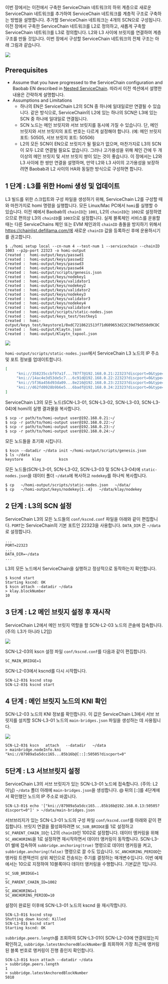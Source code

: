 이번 장에서는 이전에서 구축한 ServiceChain 네트워크의 하위 계층으로 새로운 ServiceChain 네트워크를 추가하여  ServiceChain 네트워크를 계층적 구조로 구축하는 방법을 설명합니다.  추가할 ServiceChain 네트워크는 4개의 SCN으로 구성됩니다.  이전 장에서 구축한 ServiceChain 네트워크를 L2로 정의하고, 새롭게 구축할 ServiceChain 네트워크를 L3로 정의합니다.  L2와 L3 사이에 브릿지를 연결하여 계층 구조를 만들 것입니다.  이번 장에서 구성할 ServiceChain 네트워크의 전체 구조는 아래 그림과 같습니다.

![](../images/sc-nestedsc-arch.png)


## Prerequisites <a id="prerequisites"></a>
 - Assume that you have progressed to the ServiceChain configuration and Baobab EN described in [Nested ServiceChain](nested-sc.md). 따라서 이전 섹션에서 설명한 내용은 간략하게 설명합니다.
 - Assumptions and Limitations
   - 하나의 EN은 ServiceChain L2의 SCN 중 하나에 일대일로만 연결될 수 있습니다.  같은 방식으로, ServiceChain의 L2에 있는 하나의 SCN은 L3에 있는 SCN 중 하나에 일대일로 연결됩니다.
   - SCN 노드는 메인 브릿지와 서브 브릿지를 동시에 가질 수 있습니다.  단, 메인 브릿지와 서브 브릿지의 포트 번호는 다르게 설정해야 합니다.  (예: 메인 브릿지 포트: 50505, 서브 브릿지 포트: 50506)
   - L2의 모든 SCN이 EN으로 브릿지가 될 필요가 없으며, 마찬가지로 L3의 SCN이 모두 L2로 연결될 필요도 없습니다.  그러나 고가용성을 위해 체인 간에 두 개 이상의 메인 브릿지 및 서브 브릿지 쌍이 있는 것이 좋습니다.  이 장에서는 L2와 L3 사이에 한 쌍만 연결을 설명하며, 만약 L2와 L3 사이의 고가용성을 보장하려면 Baobab과 L2 사이의 HA와 동일한 방식으로 구성하면 합니다.

## 1 단계 : L3를 위한 Homi 생성 및 업데이트<a id="step-1-create-and-update-homi"></a>
L3 빌드를 위한 스크립트와 구성 파일을 생성하기 위해, ServiceChain L2를 구성할 때와 마찬가지로 homi 명령을 실행합니다.  모든 Linux/Mac PC에서 `homi`를 실행할 수 있습니다.  이전 예에서 Baobab의 `chainID`는 `1001`, L2의 `chainID`는 `1002`로 설정하였으므로 편의상 L3의 `chainID`를 `1003`으로 설정합니다.  실제 블록체인 서비스를 운용할 때는 다른 ServiceChains 체인 또는 EVM 체인과의 `chainID` 충돌을 방지하기 위해서 https://chainlist.defillama.com/에 새로운 `chainID` 값을 등록하신 후에 운용하시기를 권고합니다.


```console
$ ./homi setup local --cn-num 4 --test-num 1 --servicechain --chainID 1003 --p2p-port 22323 -o homi-output
Created :  homi-output/keys/passwd1
Created :  homi-output/keys/passwd2
Created :  homi-output/keys/passwd3
Created :  homi-output/keys/passwd4
Created :  homi-output/scripts/genesis.json
Created :  homi-output/keys/nodekey1
Created :  homi-output/keys/validator1
Created :  homi-output/keys/nodekey2
Created :  homi-output/keys/validator2
Created :  homi-output/keys/nodekey3
Created :  homi-output/keys/validator3
Created :  homi-output/keys/nodekey4
Created :  homi-output/keys/validator4
Created :  homi-output/scripts/static-nodes.json
Created :  homi-output/keys_test/testkey1
Created :  homi-output/keys_test/keystore1/0xdC7218621513f71d609653d22C39d79d558d9CDC
Created :  homi-output/Klaytn.json
Created :  homi-output/Klaytn_txpool.json
```

![](../images/sc-nestedsc-ip.png)

`homi-output/scripts/static-nodes.json`에서 ServiceChain L3 노드의 IP 주소 및 포트 정보를 업데이트합니다.


```json
[
     "kni://358235ccbf97a1f...787f7@192.168.0.21:22323?discport=0&type=cn",
     "kni://14ac4e3d53de5c7...6c91d@192.168.0.22:22323?discport=0&type=cn",
     "kni://5f36a456d93da09...8e216@192.168.0.23:22323?discport=0&type=cn",
     "kni://d62fd0928b9b6e5...6badf@192.168.0.24:22323?discport=0&type=cn"
]
```

ServiceChain L3의 모든 노드(SCN-L3-01, SCN-L3-02, SCN-L3-03, SCN-L3-04)에 homi의 실행 결과물을 복사합니다.

```console
$ scp -r path/to/homi-output user@192.168.0.21:~/ 
$ scp -r path/to/homi-output user@192.168.0.22:~/ 
$ scp -r path/to/homi-output user@192.168.0.23:~/ 
$ scp -r path/to/homi-output user@192.168.0.24:~/ 
```

모든 노드들을 초기화 시킵니다.

```console
$ kscn --datadir ~/data init ~/homi-output/scripts/genesis.json
$ ls ~/data
keystore    klay        kscn
```

모든 노드들(SCN-L3-01, SCN-L3-02, SCN-L3-03 및 SCN-L3-04)에 `static-nodes.json`을 데이터 폴더 `~/data`에 복사하고 `nodekey`를 하나씩 복사합니다.

```console
$ cp   ~/homi-output/scripts/static-nodes.json   ~/data/
$ cp   ~/homi-output/keys/nodekey{1..4}   ~/data/klay/nodekey
```


## 2 단계 : L3의 SCN 설정<a id="step-2-scn-configuration"></a>


ServiceChain L3의 모든 노드들의 `conf/kscnd.conf` 파일을 아래와 같이 편집합니다. `PORT`는 ServiceChain의 기본 포트인 22323을 사용합니다.  `DATA_DIR` 은 `~/data`로 설정합니다.

```
...
PORT=22323
...
DATA_DIR=~/data
...
```

L3의 모든 노드에서 ServiceChain을 실행하고 정상적으로 동작하는지 확인합니다.


```console
$ kscnd start
Starting kscnd: OK
$ kscn attach --datadir ~/data
> klay.blockNumber
10
```

## 3 단계 : L2 메인 브릿지 설정 후 재시작<a id="step-3-restart-after-setting-L2-main-bridge"></a>

ServiceChain L2에서 메인 브릿지 역할을 할 SCN-L2-03 노드의 콘솔에 접속합니다. (주의: L3가 아니라 L2임)

![](../images/sc-nestedsc-id.png)

SCN-L2-03의 kscn 설정 파일 `conf/kscnd.conf`를 다음과 같이 편집합니다.

```console
SC_MAIN_BRIDGE=1
```

SCN-L2-03에서 kscnd를 다시 시작합니다.

```console
SCN-L2-03$ kscnd stop
SCN-L2-03$ kscnd start
```

## 4 단계 : 메인 브릿지 노드의 KNI 확인<a id="step-4-check-kni-of-main-bridge-node"></a>

SCN-L2-03 노드의 KNI 정보를 확인합니다.  이 값은 ServiceChain L3에서 서브 브릿지를 설치할 SCN-L3-01 노드의 `main-bridges.json` 파일을 생성하는 데 사용됩니다.

![](../images/sc-nestedsc-nodeinfo.png)


```console
SCN-L2-03$ kscn   attach   --datadir   ~/data
> mainbridge.nodeInfo.kni
"kni://87989a5a5dcc165...85b16b@[::]:50505?discport=0"
```



## 5단계 : L3 서브브릿지 설정<a id="step-5-configure-l3-sub-bridge"></a>

ServiceChain L3의 서브 브릿지가 있는 SCN-L3-01 노드에 접속합니다. (주의: L2 아님)  `~/data` 폴더 아래에 `main-bridges.json`을 생성합니다.  @ 뒤의 \[::\]를 4단계에서 확인했던 노드의 IP 주소로 바꿉니다.

```console
SCN-L3-01$ echo '["kni://87989a5a5dcc165...85b16b@192.168.0.13:50505?discport=0"]' > ~/data/main-bridges.json
```

서브브리지가 있는 SCN-L3-01 노드의 구성 파일 `conf/kscnd.conf`를 아래와 같이 편집합니다.  브릿지 연결을 활성화하려면 `SC_SUB_BRIDGE`를 1로 설정하고 `SC_PARENT_CHAIN_ID`는 L2의 `chainID`인 1002로 설정합니다. 데이터 엥커링을 위해 `SC_ANCHORING`을 1로 설정하면 재시작하면서 데이터 앵커링이 동작합니다.  SCN-L3-01 쉘에 접속하여 `subbridge.anchoring(true)` 명령으로 데이터 앵커링을 켜고, `subbridge.anchoring(false)` 명령으로 끌 수도 있습니다.  `SC_ANCHORING_PERIOD`는 앵커링 트랜잭션이 상위 체인으로 전송되는 주기를 결정하는 매개변수입니다.  이번 예제에서는 10으로 지정하여 10블록마다 데이터 앵커링을 수행합니다.  기본값은 1입니다.

```console
SC_SUB_BRIDGE=1
…
SC_PARENT_CHAIN_ID=1002
…
SC_ANCHORING=1
SC_ANCHORING_PERIOD=10
```

설정이 완료된 이후에 SCN-L3-01 노드의 kscnd 을 재시작합니다.

```console
SCN-L3-01$ kscnd stop
Shutting down kscnd: Killed
SCN-L3-01$ kscnd start
Starting kscnd: OK
```

`subbridge.peers.length`를 조회하여 SCN-L3-01이 SCN-L2-03에 연결되었는지 확인하고, `subbridge.latestAnchoredBlockNumber`를 죄회하여 가장 최근에 앵커링된 블록 번호로 앵커링이 진행 중인지 확인합니다.

```console
SCN-L3-01$ kscn attach --datadir ~/data
> subbridge.peers.length
1
> subbridge.latestAnchoredBlockNumber
5010
```
